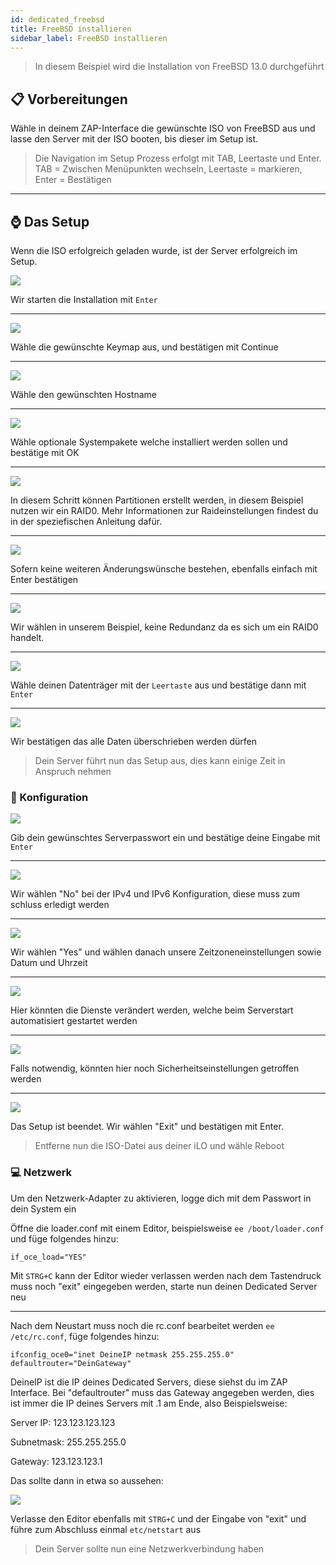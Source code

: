 ```yaml
---
id: dedicated_freebsd
title: FreeBSD installieren
sidebar_label: FreeBSD installieren
---
```


> In diesem Beispiel wird die Installation von FreeBSD 13.0 durchgeführt

## 📋 Vorbereitungen
Wähle in deinem ZAP-Interface die gewünschte ISO von FreeBSD aus und lasse den Server mit der ISO booten, bis dieser im Setup ist.

> Die Navigation im Setup Prozess erfolgt mit TAB, Leertaste und Enter.
> TAB = Zwischen Menüpunkten wechseln, Leertaste = markieren, Enter = Bestätigen

***

## ⌚ Das Setup
Wenn die ISO erfolgreich geladen wurde, ist der Server erfolgreich im Setup.

![](https://screensaver01.zap-hosting.com/index.php/s/NpXzwWEeHd9nLN8/preview)

Wir starten die Installation mit `Enter`

***

![](https://screensaver01.zap-hosting.com/index.php/s/YggRe58jXHszJHy/preview)

Wähle die gewünschte Keymap aus, und bestätigen mit Continue

***

![](https://screensaver01.zap-hosting.com/index.php/s/wR4iq9GdzsDfgoZ/preview)

Wähle den gewünschten Hostname

***

![](https://screensaver01.zap-hosting.com/index.php/s/qjHnRJ2eSLsWdf9/preview)

Wähle optionale Systempakete welche installiert werden sollen und bestätige mit OK

***

![](https://screensaver01.zap-hosting.com/index.php/s/zKzZMgPxRP9gTpB/preview)

In diesem Schritt können Partitionen erstellt werden, in diesem Beispiel nutzen wir ein RAID0.
Mehr Informationen zur Raideinstellungen findest du in der speziefischen Anleitung dafür.

***

![](https://screensaver01.zap-hosting.com/index.php/s/rG2f2bopCqPEAwP/preview)

Sofern keine weiteren Änderungswünsche bestehen, ebenfalls einfach mit Enter bestätigen

***

![](https://screensaver01.zap-hosting.com/index.php/s/yxpQCWn6zCZK2HE/preview)

Wir wählen in unserem Beispiel, keine Redundanz da es sich um ein RAID0 handelt.

***

![](https://screensaver01.zap-hosting.com/index.php/s/Wd4ntdirBoMjeeg/preview)

Wähle deinen Datenträger mit der `Leertaste` aus und bestätige dann mit `Enter`

***

![](https://screensaver01.zap-hosting.com/index.php/s/GdTn5ztzQk8Q5nA/preview)

Wir bestätigen das alle Daten überschrieben werden dürfen

> Dein Server führt nun das Setup aus, dies kann einige Zeit in Anspruch nehmen

### 🔧 Konfiguration

![](https://screensaver01.zap-hosting.com/index.php/s/yrY4223owaDFaKs/preview)

Gib dein gewünschtes Serverpasswort ein und bestätige deine Eingabe mit `Enter`

***

![](https://screensaver01.zap-hosting.com/index.php/s/WqEAD3HDrZr4wC5/preview)

Wir wählen "No" bei der IPv4 und IPv6 Konfiguration, diese muss zum schluss erledigt werden

***

![](https://screensaver01.zap-hosting.com/index.php/s/t8Ptgqqq4Fj3Cx3/preview)

Wir wählen "Yes" und wählen danach unsere Zeitzoneneinstellungen sowie Datum und Uhrzeit

***

![](https://screensaver01.zap-hosting.com/index.php/s/smtKkCiHwzobZoe/preview)

Hier könnten die Dienste verändert werden, welche beim Serverstart automatisiert gestartet werden

***

![](https://screensaver01.zap-hosting.com/index.php/s/WRmMrR7m2gtmXNc/preview)

Falls notwendig, könnten hier noch Sicherheitseinstellungen getroffen werden

***

![](https://screensaver01.zap-hosting.com/index.php/s/mJzxzSQqxtQK72H/preview)

Das Setup ist beendet. Wir wählen "Exit" und bestätigen mit Enter.

> Entferne nun die ISO-Datei aus deiner iLO und wähle Reboot

### 💻 Netzwerk

Um den Netzwerk-Adapter zu aktivieren, logge dich mit dem Passwort in dein System ein

Öffne die loader.conf mit einem Editor, beispielsweise `ee /boot/loader.conf` und füge folgendes hinzu:

```if_oce_load="YES"```

Mit `STRG+C` kann der Editor wieder verlassen werden nach dem Tastendruck muss noch "exit" eingegeben werden, starte nun deinen Dedicated Server neu

***

Nach dem Neustart muss noch die rc.conf bearbeitet werden `ee /etc/rc.conf`, füge folgendes hinzu:

```
ifconfig_oce0="inet DeineIP netmask 255.255.255.0"
defaultrouter="DeinGateway"
```

DeineIP ist die IP deines Dedicated Servers, diese siehst du im ZAP Interface.
Bei "defaultrouter" muss das Gateway angegeben werden, dies ist immer die IP deines Servers mit .1 am Ende, also Beispielsweise:

Server IP: 123.123.123.123

Subnetmask: 255.255.255.0

Gateway: 123.123.123.1

Das sollte dann in etwa so aussehen:

![](https://screensaver01.zap-hosting.com/index.php/s/pgGdbSerTe5236B/preview)

Verlasse den Editor ebenfalls mit `STRG+C` und der Eingabe von "exit" und führe zum Abschluss einmal `etc/netstart` aus

> Dein Server sollte nun eine Netzwerkverbindung haben
